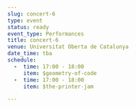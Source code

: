 ```yaml
---
slug: concert-6
type: event
status: ready
event_type: Performances
title: concert-6
venue: Universitat Oberta de Catalunya
date_time: tba
schedule:
  -  time: 17:00 - 18:00
     item: $geometry-of-code
  -  time: 17:00 - 18:00
     item: $the-printer-jam

---
```

